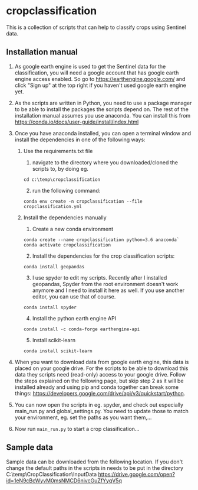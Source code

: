# cropclassification
This is a collection of scripts that can help to classify crops using Sentinel data.

## Installation manual

1. As google earth engine is used to get the Sentinel data for the classification, you will need a google account 
that has google earth engine access enabled. So go to https://earthengine.google.com/ and click "Sign up" at the 
top right if you haven't used google earth engine yet.

2. As the scripts are written in Python, you need to use a package manager to be able to install the packages the 
scripts depend on. The rest of the installation manual assumes you use anaconda. 
You can install this from https://conda.io/docs/user-guide/install/index.html

3. Once you have anaconda installed, you can open a terminal window and install the dependencies in one of the following ways:

   1. Use the requirements.txt file
      1. navigate to the directory where you downloaded/cloned the scripts to, by doing eg. 
	  ```
	  cd c:\temp\cropclassification
	  ```
      2. run the following command: 
	  ```
	  conda env create -n cropclassification --file cropclassification.yml
	  ```

   2. Install the dependencies manually
      1. Create a new conda environment
      ```
	  conda create --name cropclassification python=3.6 anaconda`
      conda activate cropclassification
	  ```
      2. Install the dependencies for the crop classification scripts:
	  ```
      conda install geopandas
	  ```
      3. I use spyder to edit my scripts. Recently after I installed geopandas, Spyder from the root environment doesn't work anymore and I need to install it here as well. If you use another editor, you can use that of course.
      ```
	  conda install spyder
	  ```
      4. Install the python earth engine API
      ```
	  conda install -c conda-forge earthengine-api
	  ```
      5. Install scikit-learn
      ```
	  conda install scikit-learn
	  ```

4. When you want to download data from google earth engine, this data is placed on your google drive. For the scripts 
to be able to download this data they scripts need (read-only) access to your google drive. Follow the steps explained 
on the following page, but skip step 2 as it will be installed already and using pip and conda together can break some 
things: 
https://developers.google.com/drive/api/v3/quickstart/python.

5. You can now open the scripts in eg. spyder, and check out especially main_run.py and global_settings.py. You need to
update those to match your environment, eg. set the paths as you want them,...

6. Now run `main_run.py` to start a crop classification...

## Sample data

Sample data can be downloaded from the following location. If you don't change the default paths in the scripts in needs to be put in the directory C:\temp\CropClassification\InputData
https://drive.google.com/open?id=1eN9cBcWyvM0msNMCD6nivcGuZfYyqV5q
